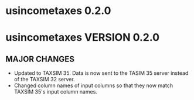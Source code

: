 # usincometaxes 0.2.0

# usincometaxes VERSION 0.2.0

## MAJOR CHANGES

- Updated to TAXSIM 35. Data is now sent to the TASIM 35 server instead of the TAXSIM 32 server.
- Changed column names of input columns so that they now match TAXSIM 35's input column names.
